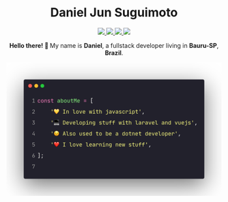 <h1 align="center">Daniel Jun Suguimoto</h1>
<p align="center">
    <a
        href="https://github.com/danielsuguimoto"
        target="_blank"
    >
        <img src="https://img.shields.io/badge/-Github-000?style=flat-square&logo=Github&logoColor=white"/>
    </a>
    <a
        href="https://www.linkedin.com/in/danielsuguimoto"
        target="_blank"
    >
        <img src="https://img.shields.io/badge/-LinkedIn-blue?style=flat-square&logo=Linkedin&logoColor=white"/>
    </a>
    <a
        href="https://twitter.com/djsuguimoto"
        target="_blank"
    >
        <img src="https://img.shields.io/badge/-Twitter-1ca0f1?style=flat-square&labelColor=1ca0f1&logo=twitter&logoColor=white"/>
    </a>
    <a
        href="mailto:danielsuguimoto@gmail.com"
        target="_blank"
    >
        <img src="https://img.shields.io/badge/-Gmail-c14438?style=flat-square&logo=Gmail&logoColor=white"/>
    </a>
</p>
<p align="center">
    <b>Hello there! 👋&nbsp;</b>My name is <b>Daniel</b>, a fullstack developer living in <b>Bauru-SP</b>, <b>Brazil</b>.
</p>
<p align="center">
    <img src="aboutme.png" />
</p>
